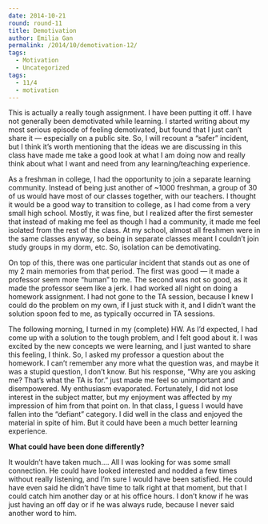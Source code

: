 ```yaml
---
date: 2014-10-21
round: round-11
title: Demotivation
author: Emilia Gan
permalink: /2014/10/demotivation-12/
tags:
  - Motivation
  - Uncategorized
tags:
  - 11/4
  - motivation
---
```

This is actually a really tough assignment. I have been putting it off. I have not generally been demotivated while learning. I started writing about my most serious episode of feeling demotivated, but found that I just can&#8217;t share it &#8212; especially on a public site. So, I will recount a &#8220;safer&#8221; incident, but I think it&#8217;s worth mentioning that the ideas we are discussing in this class have made me take a good look at what I am doing now and really think about what I want and need from any learning/teaching experience.

As a freshman in college, I had the opportunity to join a separate learning community. Instead of being just another of ~1000 freshman, a group of 30 of us would have most of our classes together, with our teachers. I thought it would be a good way to transition to college, as I had come from a very small high school. Mostly, it was fine, but I realized after the first semester that instead of making me feel as though I had a community, it made me feel isolated from the rest of the class. At my school, almost all freshmen were in the same classes anyway, so being in separate classes meant I couldn&#8217;t join study groups in my dorm, etc. So, isolation can be demotivating.

On top of this, there was one particular incident that stands out as one of my 2 main memories from that period. The first was good &#8212; it made a professor seem more &#8220;human&#8221; to me. The second was not so good, as it made the professor seem like a jerk. I had worked all night on doing a homework assignment. I had not gone to the TA session, because I knew I could do the problem on my own, if I just stuck with it, and I didn&#8217;t want the solution spoon fed to me, as typically occurred in TA sessions.

The following morning, I turned in my (complete) HW. As I&#8217;d expected, I had come up with a solution to the tough problem, and I felt good about it. I was excited by the new concepts we were learning, and I just wanted to share this feeling, I think. So, I asked my professor a question about the homework. I can&#8217;t remember any more what the question was, and maybe it was a stupid question, I don&#8217;t know. But his response, &#8220;Why are you asking me? That&#8217;s what the TA is for.&#8221; just made me feel so unimportant and disempowered. My enthusiasm evaporated. Fortunately, I did not lose interest in the subject matter, but my enjoyment was affected by my impression of him from that point on. In that class, I guess I would have fallen into the &#8220;defiant&#8221; category. I did well in the class and enjoyed the material in spite of him. But it could have been a much better learning experience.

**What could have been done differently?**

It wouldn&#8217;t have taken much&#8230;. All I was looking for was some small connection. He could have looked interested and nodded a few times without really listening, and I&#8217;m sure I would have been satisfied. He could have even said he didn&#8217;t have time to talk right at that moment, but that I could catch him another day or at his office hours. I don&#8217;t know if he was just having an off day or if he was always rude, because I never said another word to him.

